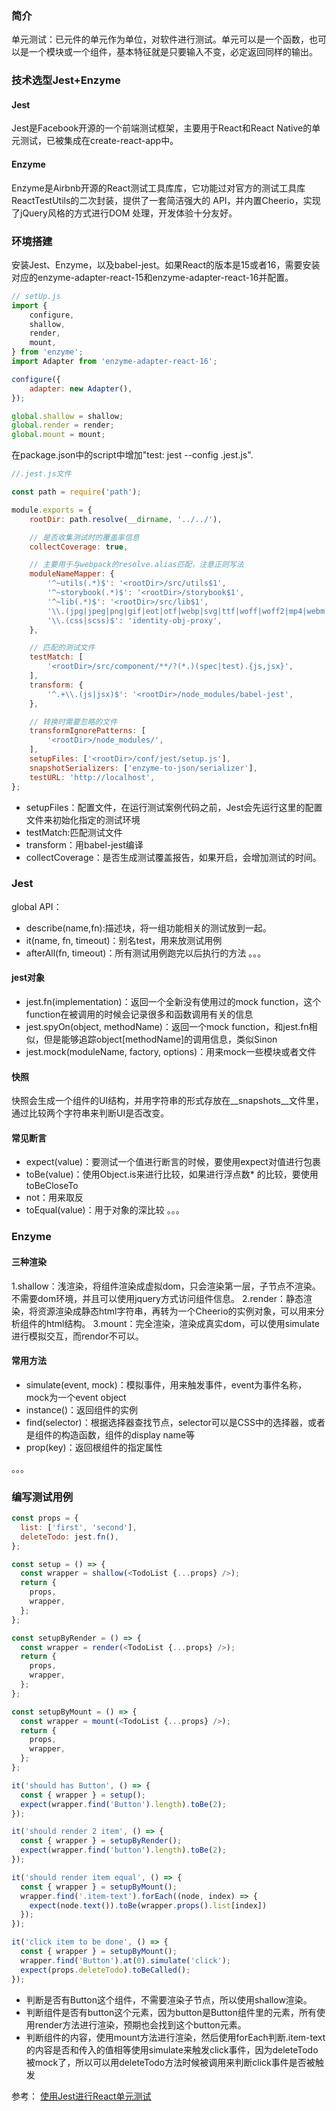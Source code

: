 ### 简介
单元测试：已元件的单元作为单位，对软件进行测试。单元可以是一个函数，也可以是一个模块或一个组件，基本特征就是只要输入不变，必定返回同样的输出。
### 技术选型Jest+Enzyme

#### Jest
Jest是Facebook开源的一个前端测试框架，主要用于React和React Native的单元测试，已被集成在create-react-app中。

#### Enzyme
Enzyme是Airbnb开源的React测试工具库库，它功能过对官方的测试工具库ReactTestUtils的二次封装，提供了一套简洁强大的 API，并内置Cheerio，实现了jQuery风格的方式进行DOM 处理，开发体验十分友好。

### 环境搭建
安装Jest、Enzyme，以及babel-jest。如果React的版本是15或者16，需要安装对应的enzyme-adapter-react-15和enzyme-adapter-react-16并配置。

```javascript
// setUp.js
import {
    configure,
    shallow,
    render,
    mount,
} from 'enzyme';
import Adapter from 'enzyme-adapter-react-16';

configure({
    adapter: new Adapter(),
});

global.shallow = shallow;
global.render = render;
global.mount = mount;
```
在package.json中的script中增加"test: jest --config .jest.js".
```javascript
//.jest.js文件

const path = require('path');

module.exports = {
    rootDir: path.resolve(__dirname, '../../'),

    // 是否收集测试时的覆盖率信息
    collectCoverage: true,

    // 主要用于与webpack的resolve.alias匹配，注意正则写法
    moduleNameMapper: {
        '^~utils(.*)$': '<rootDir>/src/utils$1',
        '^~storybook(.*)$': '<rootDir>/storybook$1',
        '^~lib(.*)$': '<rootDir>/src/lib$1',
        '\\.(jpg|jpeg|png|gif|eot|otf|webp|svg|ttf|woff|woff2|mp4|webm|wav|mp3|m4a|aac|oga)$': '<rootDir>/jest/__mocks__/fileMock.js',
        '\\.(css|scss)$': 'identity-obj-proxy',
    },

    // 匹配的测试文件
    testMatch: [
        '<rootDir>/src/component/**/?(*.)(spec|test).{js,jsx}',
    ],
    transform: {
        '^.+\\.(js|jsx)$': '<rootDir>/node_modules/babel-jest',
    },

    // 转换时需要忽略的文件
    transformIgnorePatterns: [
        '<rootDir>/node_modules/',
    ],
    setupFiles: ['<rootDir>/conf/jest/setup.js'],
    snapshotSerializers: ['enzyme-to-json/serializer'],
    testURL: 'http://localhost',
};
```
* setupFiles：配置文件，在运行测试案例代码之前，Jest会先运行这里的配置文件来初始化指定的测试环境
* testMatch:匹配测试文件
* transform：用babel-jest编译
* collectCoverage：是否生成测试覆盖报告，如果开启，会增加测试的时间。

### Jest
global API：
* describe(name,fn):描述块，将一组功能相关的测试放到一起。
* it(name, fn, timeout)：别名test，用来放测试用例
* afterAll(fn, timeout)：所有测试用例跑完以后执行的方法
。。。

#### jest对象
* jest.fn(implementation)：返回一个全新没有使用过的mock function，这个function在被调用的时候会记录很多和函数调用有关的信息
* jest.spyOn(object, methodName)：返回一个mock function，和jest.fn相似，但是能够追踪object[methodName]的调用信息，类似Sinon
* jest.mock(moduleName, factory, options)：用来mock一些模块或者文件

#### 快照
快照会生成一个组件的UI结构，并用字符串的形式存放在__snapshots__文件里，通过比较两个字符串来判断UI是否改变。

#### 常见断言
* expect(value)：要测试一个值进行断言的时候，要使用expect对值进行包裹
* toBe(value)：使用Object.is来进行比较，如果进行浮点数* 的比较，要使用toBeCloseTo
* not：用来取反
* toEqual(value)：用于对象的深比较
。。。

### Enzyme
#### 三种渲染
1.shallow：浅渲染，将组件渲染成虚拟dom，只会渲染第一层，子节点不渲染。不需要dom环境，并且可以使用jquery方式访问组件信息。
2.render：静态渲染，将资源渲染成静态html字符串，再转为一个Cheerio的实例对象，可以用来分析组件的html结构。
3.mount：完全渲染，渲染成真实dom，可以使用simulate进行模拟交互，而rendor不可以。

#### 常用方法
* simulate(event, mock)：模拟事件，用来触发事件，event为事件名称，mock为一个event object
* instance()：返回组件的实例
* find(selector)：根据选择器查找节点，selector可以是CSS中的选择器，或者是组件的构造函数，组件的display name等
* prop(key)：返回根组件的指定属性

。。。

### 编写测试用例
```javascript
const props = {
  list: ['first', 'second'],
  deleteTodo: jest.fn(),
};

const setup = () => {
  const wrapper = shallow(<TodoList {...props} />);
  return {
    props,
    wrapper,
  };
};

const setupByRender = () => {
  const wrapper = render(<TodoList {...props} />);
  return {
    props,
    wrapper,
  };
};

const setupByMount = () => {
  const wrapper = mount(<TodoList {...props} />);
  return {
    props,
    wrapper,
  };
};

```
```javascript
it('should has Button', () => {
  const { wrapper } = setup();
  expect(wrapper.find('Button').length).toBe(2);
});

it('should render 2 item', () => {
  const { wrapper } = setupByRender();
  expect(wrapper.find('button').length).toBe(2);
});

it('should render item equal', () => {
  const { wrapper } = setupByMount();
  wrapper.find('.item-text').forEach((node, index) => {
    expect(node.text()).toBe(wrapper.props().list[index])
  });
});

it('click item to be done', () => {
  const { wrapper } = setupByMount();
  wrapper.find('Button').at(0).simulate('click');
  expect(props.deleteTodo).toBeCalled();
});

```

* 判断是否有Button这个组件，不需要渲染子节点，所以使用shallow渲染。
* 判断组件是否有button这个元素，因为button是Button组件里的元素，所有使用render方法进行渲染，预期也会找到这个button元素。
* 判断组件的内容，使用mount方法进行渲染，然后使用forEach判断.item-text的内容是否和传入的值相等使用simulate来触发click事件，因为deleteTodo被mock了，所以可以用deleteTodo方法时候被调用来判断click事件是否被触发

参考：
[使用Jest进行React单元测试](https://juejin.im/post/5b6c39bde51d45195c079d62#heading-32)

